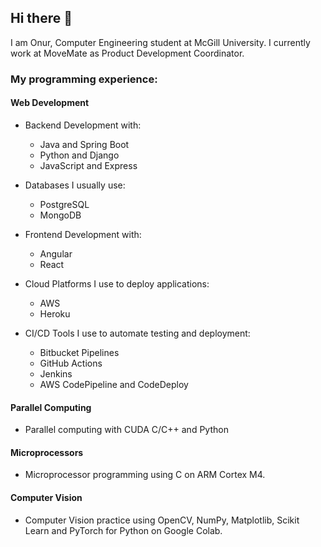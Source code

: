 ## Hi there 👋

I am Onur, Computer Engineering student at McGill University. I currently work at MoveMate as Product Development Coordinator.

### My programming experience:

#### Web Development

- Backend Development with:
  - Java and Spring Boot
  - Python and Django
  - JavaScript and Express

- Databases I usually use:
  - PostgreSQL
  - MongoDB

- Frontend Development with:
  - Angular
  - React

- Cloud Platforms I use to deploy applications:
  - AWS
  - Heroku
 
- CI/CD Tools I use to automate testing and deployment:
  - Bitbucket Pipelines
  - GitHub Actions
  - Jenkins
  - AWS CodePipeline and CodeDeploy
  
#### Parallel Computing

- Parallel computing with CUDA C/C++ and Python

#### Microprocessors 

- Microprocessor programming using C on ARM Cortex M4.

#### Computer Vision

- Computer Vision practice using OpenCV, NumPy, Matplotlib, Scikit Learn and PyTorch for Python on Google Colab.

<!--
**onrcayci/onrcayci** is a ✨ _special_ ✨ repository because its `README.md` (this file) appears on your GitHub profile.

Here are some ideas to get you started:

- 🔭 I’m currently working on ...
- 🌱 I’m currently learning ...
- 👯 I’m looking to collaborate on ...
- 🤔 I’m looking for help with ...
- 💬 Ask me about ...
- 📫 How to reach me: ...
- 😄 Pronouns: ...
- ⚡ Fun fact: ...
-->
